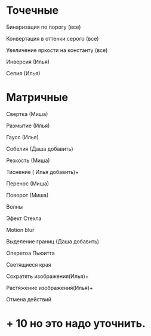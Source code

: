 # Точечные 
Бинаризация по порогу (все)

Конвертация в оттенки серого (все)

Увеличение яркости на константу (все)

Инверсия (Илья)

Сепия (Илья)
# Матричные
Свертка (Миша)

Размытие (Илья)

Гаусс (Илья)

Собелия (Даша добавить)

Резкость (Миша)

Тиснение ( Илья добавить)+

Перенос (Миша)

Поворот (Миша)

Волны

Эфект Стекла

Motion blur

Выделение границ (Даша добавить)

Оперетоа Пьюитта

Светящиеся края

Сохратять изображения(Илья)+ 

Растяжение изображения(Илья)+

Отмена действий
# + 10 но это надо уточнить.
